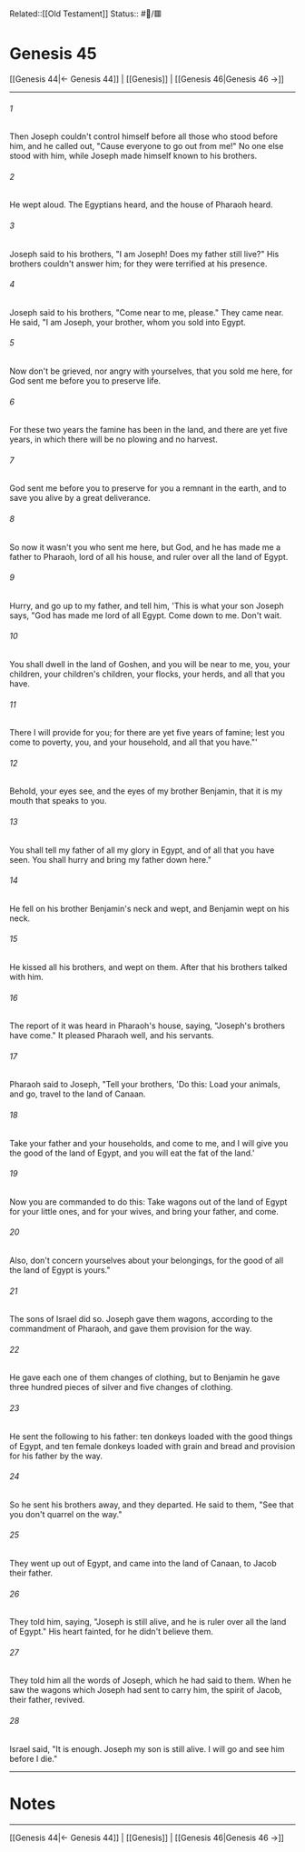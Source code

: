 Related::[[Old Testament]]
Status:: #📖/🟥
# Genesis 45

[[Genesis 44|← Genesis 44]] | [[Genesis]] | [[Genesis 46|Genesis 46 →]]
***



###### 1 
Then Joseph couldn't control himself before all those who stood before him, and he called out, "Cause everyone to go out from me!" No one else stood with him, while Joseph made himself known to his brothers. 

###### 2 
He wept aloud. The Egyptians heard, and the house of Pharaoh heard. 

###### 3 
Joseph said to his brothers, "I am Joseph! Does my father still live?" His brothers couldn't answer him; for they were terrified at his presence. 

###### 4 
Joseph said to his brothers, "Come near to me, please." They came near. He said, "I am Joseph, your brother, whom you sold into Egypt. 

###### 5 
Now don't be grieved, nor angry with yourselves, that you sold me here, for God sent me before you to preserve life. 

###### 6 
For these two years the famine has been in the land, and there are yet five years, in which there will be no plowing and no harvest. 

###### 7 
God sent me before you to preserve for you a remnant in the earth, and to save you alive by a great deliverance. 

###### 8 
So now it wasn't you who sent me here, but God, and he has made me a father to Pharaoh, lord of all his house, and ruler over all the land of Egypt. 

###### 9 
Hurry, and go up to my father, and tell him, 'This is what your son Joseph says, "God has made me lord of all Egypt. Come down to me. Don't wait. 

###### 10 
You shall dwell in the land of Goshen, and you will be near to me, you, your children, your children's children, your flocks, your herds, and all that you have. 

###### 11 
There I will provide for you; for there are yet five years of famine; lest you come to poverty, you, and your household, and all that you have."' 

###### 12 
Behold, your eyes see, and the eyes of my brother Benjamin, that it is my mouth that speaks to you. 

###### 13 
You shall tell my father of all my glory in Egypt, and of all that you have seen. You shall hurry and bring my father down here." 

###### 14 
He fell on his brother Benjamin's neck and wept, and Benjamin wept on his neck. 

###### 15 
He kissed all his brothers, and wept on them. After that his brothers talked with him. 

###### 16 
The report of it was heard in Pharaoh's house, saying, "Joseph's brothers have come." It pleased Pharaoh well, and his servants. 

###### 17 
Pharaoh said to Joseph, "Tell your brothers, 'Do this: Load your animals, and go, travel to the land of Canaan. 

###### 18 
Take your father and your households, and come to me, and I will give you the good of the land of Egypt, and you will eat the fat of the land.' 

###### 19 
Now you are commanded to do this: Take wagons out of the land of Egypt for your little ones, and for your wives, and bring your father, and come. 

###### 20 
Also, don't concern yourselves about your belongings, for the good of all the land of Egypt is yours." 

###### 21 
The sons of Israel did so. Joseph gave them wagons, according to the commandment of Pharaoh, and gave them provision for the way. 

###### 22 
He gave each one of them changes of clothing, but to Benjamin he gave three hundred pieces of silver and five changes of clothing. 

###### 23 
He sent the following to his father: ten donkeys loaded with the good things of Egypt, and ten female donkeys loaded with grain and bread and provision for his father by the way. 

###### 24 
So he sent his brothers away, and they departed. He said to them, "See that you don't quarrel on the way." 

###### 25 
They went up out of Egypt, and came into the land of Canaan, to Jacob their father. 

###### 26 
They told him, saying, "Joseph is still alive, and he is ruler over all the land of Egypt." His heart fainted, for he didn't believe them. 

###### 27 
They told him all the words of Joseph, which he had said to them. When he saw the wagons which Joseph had sent to carry him, the spirit of Jacob, their father, revived. 

###### 28 
Israel said, "It is enough. Joseph my son is still alive. I will go and see him before I die."

---
# Notes


***
[[Genesis 44|← Genesis 44]] | [[Genesis]] | [[Genesis 46|Genesis 46 →]]
